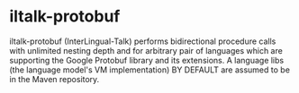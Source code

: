 # iltalk-protobuf
iltalk-protobuf (InterLingual-Talk) performs bidirectional procedure calls with unlimited nesting depth and for arbitrary pair of languages which are supporting the Google Protobuf library and its extensions. 
A language libs (the language model's VM implementation) BY DEFAULT are assumed to be in the Maven repository.
